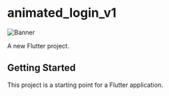 # animated_login_v1

![Banner](https://github.com/rafidfadhil/flutter_animated_login/assets/108025000/a1ba5fc6-9128-435f-8c30-514dbec304dc)

A new Flutter project.

## Getting Started

This project is a starting point for a Flutter application.



